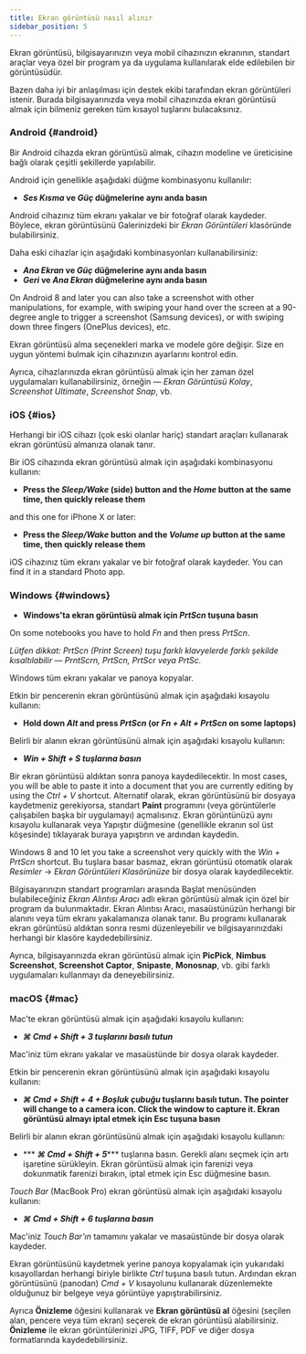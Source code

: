 ```yaml
---
title: Ekran görüntüsü nasıl alınır
sidebar_position: 5
---
```


Ekran görüntüsü, bilgisayarınızın veya mobil cihazınızın ekranının, standart araçlar veya özel bir program ya da uygulama kullanılarak elde edilebilen bir görüntüsüdür.

Bazen daha iyi bir anlaşılması için destek ekibi tarafından ekran görüntüleri istenir. Burada bilgisayarınızda veya mobil cihazınızda ekran görüntüsü almak için bilmeniz gereken tüm kısayol tuşlarını bulacaksınız.

### Android {#android}

Bir Android cihazda ekran görüntüsü almak, cihazın modeline ve üreticisine bağlı olarak çeşitli şekillerde yapılabilir.

Android için genellikle aşağıdaki düğme kombinasyonu kullanılır:

- ***Ses Kısma* ve *Güç* düğmelerine aynı anda basın**

Android cihazınız tüm ekranı yakalar ve bir fotoğraf olarak kaydeder. Böylece, ekran görüntüsünü Galerinizdeki bir *Ekran Görüntüleri* klasöründe bulabilirsiniz.

Daha eski cihazlar için aşağıdaki kombinasyonları kullanabilirsiniz:

- ***Ana Ekran* ve *Güç* düğmelerine aynı anda basın**
- ***Geri* ve *Ana Ekran* düğmelerine aynı anda basın**

On Android 8 and later you can also take a screenshot with other manipulations, for example, with swiping your hand over the screen at a 90-degree angle to trigger a screenshot (Samsung devices), or with swiping down three fingers (OnePlus devices), etc.

Ekran görüntüsü alma seçenekleri marka ve modele göre değişir. Size en uygun yöntemi bulmak için cihazınızın ayarlarını kontrol edin.

Ayrıca, cihazlarınızda ekran görüntüsü almak için her zaman özel uygulamaları kullanabilirsiniz, örneğin — *Ekran Görüntüsü Kolay*, *Screenshot Ultimate*, *Screenshot Snap*, vb.

### iOS {#ios}

Herhangi bir iOS cihazı (çok eski olanlar hariç) standart araçları kullanarak ekran görüntüsü almanıza olanak tanır.

Bir iOS cihazında ekran görüntüsü almak için aşağıdaki kombinasyonu kullanın:

- **Press the *Sleep/Wake* (side) button and the *Home* button at the same time, then quickly release them**

and this one for iPhone X or later:

- **Press the *Sleep/Wake* button and the *Volume up* button at the same time, then quickly release them**

iOS cihazınız tüm ekranı yakalar ve bir fotoğraf olarak kaydeder. You can find it in a standard Photo app.

### Windows {#windows}

- **Windows'ta ekran görüntüsü almak için *PrtScn* tuşuna basın**

On some notebooks you have to hold *Fn* and then press *PrtScn*.

*Lütfen dikkat: PrtScn (Print Screen) tuşu farklı klavyelerde farklı şekilde kısaltılabilir — PrntScrn, PrtScn, PrtScr veya PrtSc.*

Windows tüm ekranı yakalar ve panoya kopyalar.

Etkin bir pencerenin ekran görüntüsünü almak için aşağıdaki kısayolu kullanın:

- **Hold down *Alt* and press *PrtScn* (or *Fn + Alt + PrtScn* on some laptops)**

Belirli bir alanın ekran görüntüsünü almak için aşağıdaki kısayolu kullanın:

- ******Win + Shift + S*** tuşlarına basın***

Bir ekran görüntüsü aldıktan sonra panoya kaydedilecektir. In most cases, you will be able to paste it into a document that you are currently editing by using the *Ctrl + V* shortcut. Alternatif olarak, ekran görüntüsünü bir dosyaya kaydetmeniz gerekiyorsa, standart **Paint** programını (veya görüntülerle çalışabilen başka bir uygulamayı) açmalısınız. Ekran görüntünüzü aynı kısayolu kullanarak veya Yapıştır düğmesine (genellikle ekranın sol üst köşesinde) tıklayarak buraya yapıştırın ve ardından kaydedin.

Windows 8 and 10 let you take a screenshot very quickly with the *Win + PrtScn* shortcut. Bu tuşlara basar basmaz, ekran görüntüsü otomatik olarak *Resimler* → *Ekran Görüntüleri Klasörünüze* bir dosya olarak kaydedilecektir.

Bilgisayarınızın standart programları arasında Başlat menüsünden bulabileceğiniz *Ekran Alıntısı Aracı* adlı ekran görüntüsü almak için özel bir program da bulunmaktadır. Ekran Alıntısı Aracı, masaüstünüzün herhangi bir alanını veya tüm ekranı yakalamanıza olanak tanır. Bu programı kullanarak ekran görüntüsü aldıktan sonra resmi düzenleyebilir ve bilgisayarınızdaki herhangi bir klasöre kaydedebilirsiniz.

Ayrıca, bilgisayarınızda ekran görüntüsü almak için **PicPick**, **Nimbus Screenshot**, **Screenshot Captor**, **Snipaste**, **Monosnap**, vb. gibi farklı uygulamaları kullanmayı da deneyebilirsiniz.

### macOS {#mac}

Mac'te ekran görüntüsü almak için aşağıdaki kısayolu kullanın:

- ******⌘ Cmd + Shift + 3*** tuşlarını basılı tutun***

Mac'iniz tüm ekranı yakalar ve masaüstünde bir dosya olarak kaydeder.

Etkin bir pencerenin ekran görüntüsünü almak için aşağıdaki kısayolu kullanın:

- ***⌘ Cmd + Shift + 4 + Boşluk çubuğu* tuşlarını basılı tutun. The pointer will change to a camera icon. Click the window to capture it. Ekran görüntüsü almayı iptal etmek için Esc tuşuna basın**

Belirli bir alanın ekran görüntüsünü almak için aşağıdaki kısayolu kullanın:

- *** ***⌘ Cmd + Shift + 5****** tuşlarına basın. Gerekli alanı seçmek için artı işaretine sürükleyin. Ekran görüntüsü almak için farenizi veya dokunmatik farenizi bırakın, iptal etmek için Esc düğmesine basın.

*Touch Bar* (MacBook Pro) ekran görüntüsü almak için aşağıdaki kısayolu kullanın:

- ******⌘ Cmd + Shift + 6*** tuşlarına basın***

Mac'iniz *Touch Bar'ın* tamamını yakalar ve masaüstünde bir dosya olarak kaydeder.

Ekran görüntüsünü kaydetmek yerine panoya kopyalamak için yukarıdaki kısayollardan herhangi biriyle birlikte *Ctrl* tuşuna basılı tutun. Ardından ekran görüntüsünü (panodan) *Cmd + V* kısayolunu kullanarak düzenlemekte olduğunuz bir belgeye veya görüntüye yapıştırabilirsiniz.

Ayrıca **Önizleme** öğesini kullanarak ve **Ekran görüntüsü al** öğesini (seçilen alan, pencere veya tüm ekran) seçerek de ekran görüntüsü alabilirsiniz. **Önizleme** ile ekran görüntülerinizi JPG, TIFF, PDF ve diğer dosya formatlarında kaydedebilirsiniz.
